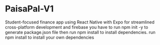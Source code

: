 # PaisaPal-V1
Student-focused finance app using React Native with Expo for streamlined cross-platform development and firebase
you have to run npm init -y to generate package.json file then run npm install to install dependencies.
run npm install to install your own dependencies
